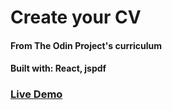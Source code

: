 # Create your CV

#### From The Odin Project's curriculum

#### Built with: React, jspdf

### [Live Demo](https://adrianbanu.github.io/cv-project)
